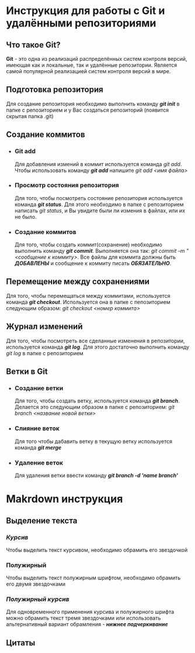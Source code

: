# Инструкция для работы с Git и удалёнными репозиториями

## **Что такое Git?**
**Git** - это одна из реализаций распределённых систем контроля версий, имеющая как и локальные, так и удалённые репозитории. Является самой популярной реализацией систем контроля версий в мире.
## **Подготовка репозитория**
Для создание репозитория необходимо выполнить команду ***git init***  в папке с репозиторием и у Вас создаться репозиторий (появится скрытая папка .git)

## **Создание коммитов**

* ### Git add
  Для добавления измений в коммит используется команда *git add*. Чтобы использовать команду ***git add*** напишите *git add <имя файла>*

* ### Просмотр состояния репозитория
  Для того, чтобы посмотреть состояние репозитория используется команда ***git status***. Для этого необходимо в папке с репозиторием написать *git status*, и Вы увидите были ли измения в файлах, или их не было.

* ### Создание коммитов
  Для того, чтобы создать коммит(сохранение) необходимо выполнить команду ***git commit***. Выполняется она так: *git commit -m "<сообщение к коммиту>*. Все файлы для коммита должны быть ***ДОБАВЛЕНЫ*** и сообщение к коммиту писать ***ОБЯЗАТЕЛЬНО***.

## **Перемещение между сохранениями**
Для того, чтобы перемещаться между коммитами, используется команда ***git checkout***. Используется она в папке с пепозиторием следующим образом: *git checkout <номер коммита>*

## **Журнал изменений**
Для того, чтобы посмотреть все сделанные изменения в репозитории, используется команда ***git log***. Для этого достаточно выполнить команду *git log* в папке с репозиторием

## **Ветки в Git**

* ### Создание ветки

  Для того, чтобы создать ветку, используется команда ***git branch***. Делается это следующим образом в папке с репозиторием: *git branch <название новой ветки>*

* ### Слияние веток

  Для того чтобы дабавить ветку в текущую ветку используется команда ***git merge <name branch>***

* ### Удаление веток
  Для удаления ветки ввести команду ***git branch -d 'name branch'***


# Makrdown инструкция

## Выделение текста

### *Курсив*

Чтобы выделить текст курсивом, необходимо обрамить его звездочкой

### **Полужирный**

Чтобы выделить текст полужирным шрифтом, необходимо обрамить его двумя звездочками 

### ***Полужирный курсив*** 

Для одновременного применения курсива и полужирного шрифта можно обрамить текст тремя звездочками или использовать альтернативный вариант обрамления - __*нижнее подчеркивание*__

## Цитаты
